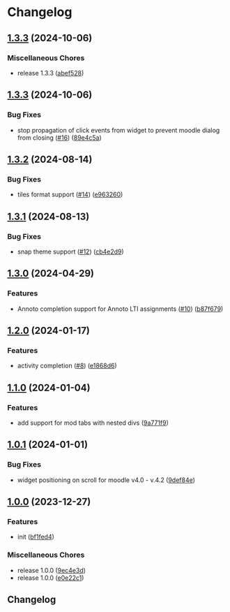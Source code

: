 # Changelog

## [1.3.3](https://github.com/Annoto/moodle-local-js/compare/1.3.3...v1.3.3) (2024-10-06)


### Miscellaneous Chores

* release 1.3.3 ([abef528](https://github.com/Annoto/moodle-local-js/commit/abef52883b1814edecd32d17d4a8fb4d00f55349))

## [1.3.3](https://github.com/Annoto/moodle-local-js/compare/1.3.2...1.3.3) (2024-10-06)


### Bug Fixes

* stop propagation of click events from widget to prevent moodle dialog from closing ([#16](https://github.com/Annoto/moodle-local-js/issues/16)) ([89e4c5a](https://github.com/Annoto/moodle-local-js/commit/89e4c5aa8e46652406da29edbd140811d7c68ed4))

## [1.3.2](https://github.com/Annoto/moodle-local-js/compare/1.3.1...1.3.2) (2024-08-14)


### Bug Fixes

* tiles format support ([#14](https://github.com/Annoto/moodle-local-js/issues/14)) ([e963260](https://github.com/Annoto/moodle-local-js/commit/e9632600ad6aa6c9a25a12de461e70d86e2ea323))

## [1.3.1](https://github.com/Annoto/moodle-local-js/compare/1.3.0...1.3.1) (2024-08-13)


### Bug Fixes

* snap theme support ([#12](https://github.com/Annoto/moodle-local-js/issues/12)) ([cb4e2d9](https://github.com/Annoto/moodle-local-js/commit/cb4e2d9a519582e1c97d552d5469a4eb94c094b2))

## [1.3.0](https://github.com/Annoto/moodle-local-js/compare/1.2.0...1.3.0) (2024-04-29)


### Features

* Annoto completion support for Annoto LTI assignments ([#10](https://github.com/Annoto/moodle-local-js/issues/10)) ([b87f679](https://github.com/Annoto/moodle-local-js/commit/b87f679c87e838b6700e496123a641153a7d285f))

## [1.2.0](https://github.com/Annoto/moodle-local-js/compare/1.1.0...1.2.0) (2024-01-17)


### Features

* activity completion ([#8](https://github.com/Annoto/moodle-local-js/issues/8)) ([e1868d6](https://github.com/Annoto/moodle-local-js/commit/e1868d6e45573dceeb34ce6035df29a2392f17b8))

## [1.1.0](https://github.com/Annoto/moodle-local-js/compare/1.0.1...1.1.0) (2024-01-04)


### Features

* add support for mod tabs with nested divs ([9a771f9](https://github.com/Annoto/moodle-local-js/commit/9a771f95edc9205b0b35255fdae935cb52144cba))

## [1.0.1](https://github.com/Annoto/moodle-local-js/compare/1.0.0...1.0.1) (2024-01-01)


### Bug Fixes

* widget positioning on scroll for moodle v4.0 - v.4.2 ([9def84e](https://github.com/Annoto/moodle-local-js/commit/9def84e1aa7f381eb5f6608147cc2351a35f9ac6))

## [1.0.0](https://github.com/Annoto/moodle-local-js/compare/v0.3.3...1.0.0) (2023-12-27)


### Features

* init ([bf1fed4](https://github.com/Annoto/moodle-local-js/commit/bf1fed4a3dce52df5a32768409c787a27ec8bd25))


### Miscellaneous Chores

* release 1.0.0 ([9ec4e3d](https://github.com/Annoto/moodle-local-js/commit/9ec4e3d8ba3b735f8c8cac97804a0b918139237b))
* release 1.0.0 ([e0e22c1](https://github.com/Annoto/moodle-local-js/commit/e0e22c184bd9a1411b5653fea6389224ecc2df21))

## Changelog
